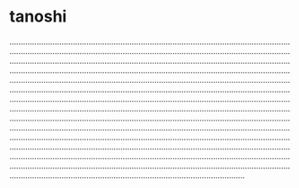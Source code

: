 # tanoshi
................................................................................................................................................................................................................................................................................................................................................................................................................................................................................................................................................................................................................................................................................................................................................................................................................................................................................................................................................................................................................................................................................................................................................................................................................................................................................................................................................................................................................................................................................................................................................................................................................................................................................................................................................................................................................................................................................................................